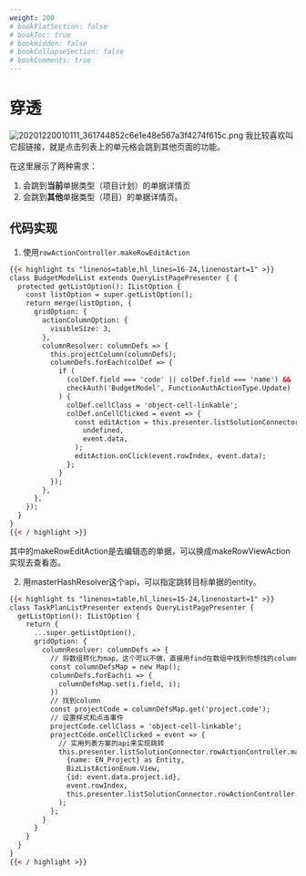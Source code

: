 ```yaml
---
weight: 200
# bookFlatSection: false
# bookToc: true
# bookHidden: false
# bookCollapseSection: false
# bookComments: true
---
```

# 穿透
![20201220010111_361744852c6e1e48e567a3f4274f615c.png](https://hugo-1256216240.cos.ap-chengdu.myqcloud.com/20201220010111_361744852c6e1e48e567a3f4274f615c.png)
我比较喜欢叫它超链接，就是点击列表上的单元格会跳到其他页面的功能。

在这里展示了两种需求：
1. 会跳到**当前**单据类型（项目计划）的单据详情页
1. 会跳到**其他**单据类型（项目）的单据详情页。

## 代码实现

1. 使用`rowActionController.makeRowEditAction`
```html
{{< highlight ts "linenos=table,hl_lines=16-24,linenostart=1" >}}
class BudgetModelList extends QueryListPagePresenter { {
  protected getListOption(): IListOption {
    const listOption = super.getListOption();
    return merge(listOption, {
      gridOption: {
        actionColumnOption: {
          visibleSize: 3,
        },
        columnResolver: columnDefs => {
          this.projectColumn(columnDefs);
          columnDefs.forEach(colDef => {
            if (
              (colDef.field === 'code' || colDef.field === 'name') &&
              checkAuth('BudgetModel', FunctionAuthActionType.Update)
            ) {
              colDef.cellClass = 'object-cell-linkable';
              colDef.onCellClicked = event => {
                const editAction = this.presenter.listSolutionConnector.rowActionController.makeRowEditAction(
                  undefined,
                  event.data,
                );
                editAction.onClick(event.rowIndex, event.data);
              };
            }
          });
        },
      },
    });
  }
}
{{< / highlight >}}
```

其中的makeRowEditAction是去编辑态的单据，可以换成makeRowViewAction实现去查看态。

2. 用masterHashResolver这个api，可以指定跳转目标单据的entity。
```html
{{< highlight ts "linenos=table,hl_lines=15-24,linenostart=1" >}}
class TaskPlanListPresenter extends QueryListPagePresenter {
  getListOption(): IListOption {
    return {
      ...super.getListOption(),
      gridOption: {
        columnResolver: columnDefs => {
          // 将数组转化为map，这个可以不做，直接用find在数组中找到你想找的column
          const columnDefsMap = new Map();
          columnDefs.forEach(i => {
            columnDefsMap.set(i.field, i);
          })
          // 找到column
          const projectCode = columnDefsMap.get('project.code');
          // 设置样式和点击事件
          projectCode.cellClass = 'object-cell-linkable';
          projectCode.onCellClicked = event => {
            // 实用列表方案的api来实现跳转
            this.presenter.listSolutionConnector.rowActionController.masterHashResolver(
              {name: EN_Project} as Entity,
              BizListActionEnum.View,
              {id: event.data.project.id},
              event.rowIndex,
              this.presenter.listSolutionConnector.rowActionController.saveSuccess,
            );
          };
        }
      }
    }
  }
}
{{< / highlight >}}

```